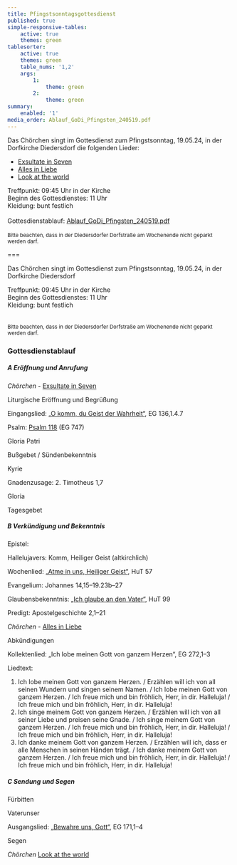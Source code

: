 ```yaml
---
title: Pfingstsonntagsgottesdienst
published: true
simple-responsive-tables:
    active: true
    themes: green
tablesorter:
    active: true
    themes: green
    table_nums: '1,2'
    args:
        1:
            theme: green
        2:
            theme: green
summary:
    enabled: '1'
media_order: Ablauf_GoDi_Pfingsten_240519.pdf
---
```


Das Chörchen singt im Gottesdienst zum Pfingstsonntag, 19.05.24, in der Dorfkirche Diedersdorf die folgenden Lieder:
<br/>

*  [<i class="fa fa-hand-o-right"></i> Exsultate in Seven](/choerchen-intern/choerchennoten/exsultate_in_seven) 
*  [<i class="fa fa-hand-o-right"></i> Alles in Liebe](/choerchen-intern/choerchennoten/alles_in_liebe)
*  [<i class="fa fa-hand-o-right"></i> Look at the world](/choerchen-intern/choerchennoten/look-at-the-world) 


Treffpunkt: 09:45 Uhr in der Kirche</br>
Beginn des Gottesdienstes: 11 Uhr</br>
Kleidung: bunt festlich</br>
</br>
Gottesdienstablauf: [Ablauf_GoDi_Pfingsten_240519.pdf](Ablauf_GoDi_Pfingsten_240519.pdf)
</br>
</br>
<small>Bitte beachten, dass in der Diedersdorfer Dorfstraße am Wochenende nicht geparkt werden darf.</small>

===

Das Chörchen singt im Gottesdienst zum Pfingstsonntag, 19.05.24, in der Dorfkirche Diedersdorf 
<br/>

Treffpunkt: 09:45 Uhr in der Kirche</br>
Beginn des Gottesdienstes: 11 Uhr</br>
Kleidung: bunt festlich</br>
</br>
</br>
<small>Bitte beachten, dass in der Diedersdorfer Dorfstraße am Wochenende nicht geparkt werden darf.</small>
</br>

### Gottesdienstablauf

##### A Eröffnung und Anrufung

_Chörchen_ - [<i class="fa fa-hand-o-right"></i> Exsultate in Seven](/choerchen-intern/choerchennoten/exsultate_in_seven) 

Liturgische Eröffnung und Begrüßung	
	
Eingangslied: [„O komm, du Geist der Wahrheit“](/choerchen-intern/gemeindelieder/eg_136_o_komm_du_geist_der_wahrheit), EG 136,1.4.7 

Psalm: [Psalm 118](/choerchen-intern/gemeindelieder/eg_747_psalm_118) (EG 747)

Gloria Patri
 
Bußgebet / Sündenbekenntnis
	
Kyrie		

Gnadenzusage: 2. Timotheus 1,7 		

Gloria

Tagesgebet
           
##### B Verkündigung und Bekenntnis

Epistel:  

Hallelujavers: Komm, Heiliger Geist (altkirchlich)
 
Wochenlied: [„Atme in uns, Heiliger Geist“](/choerchen-intern/gemeindelieder/hut_57_atme_in_uns_heiliger_geist), HuT 57  
	 
Evangelium: Johannes 14,15–19.23b–27   	

Glaubensbekenntnis: [„Ich glaube an den Vater“](/choerchen-intern/gemeindelieder/hut_99_ich_glaube_an_den_vater), HuT 99 

Predigt: Apostelgeschichte 2,1–21 

_Chörchen_ - [<i class="fa fa-hand-o-right"></i> Alles in Liebe](/choerchen-intern/choerchennoten/alles_in_liebe)
	
Abkündigungen 

Kollektenlied: „Ich lobe meinen Gott von ganzem Herzen“, EG 272,1–3 
		
Liedtext: 
1. Ich lobe meinen Gott von ganzem Herzen. / Erzählen will ich von all seinen Wundern und singen seinem Namen. / Ich lobe meinen Gott von ganzem Herzen. / Ich freue mich und bin fröhlich, Herr, in dir. Halleluja! / Ich freue mich und bin fröhlich, Herr, in dir. Halleluja! 
2. Ich singe meinem Gott von ganzem Herzen. / Erzählen will ich von all seiner Liebe und preisen seine Gnade. / Ich singe meinem Gott von ganzem Herzen. / Ich freue mich und bin fröhlich, Herr, in dir. Halleluja! / Ich freue mich und bin fröhlich, Herr, in dir. Halleluja! 
3. Ich danke meinem Gott von ganzem Herzen. / Erzählen will ich, dass er alle Menschen in seinen Händen trägt. / Ich danke meinem Gott von ganzem Herzen. / Ich freue mich und bin fröhlich, Herr, in dir. Halleluja! / Ich freue mich und bin fröhlich, Herr, in dir. Halleluja!

##### C Sendung und Segen

Fürbitten

Vaterunser
	
Ausgangslied: [„Bewahre uns, Gott“](/choerchen-intern/gemeindelieder/hut_220_bewahre_uns_gott), EG 171,1–4  

Segen

_Chörchen_ [<i class="fa fa-hand-o-right"></i> Look at the world](/choerchen-intern/choerchennoten/look-at-the-world) 

